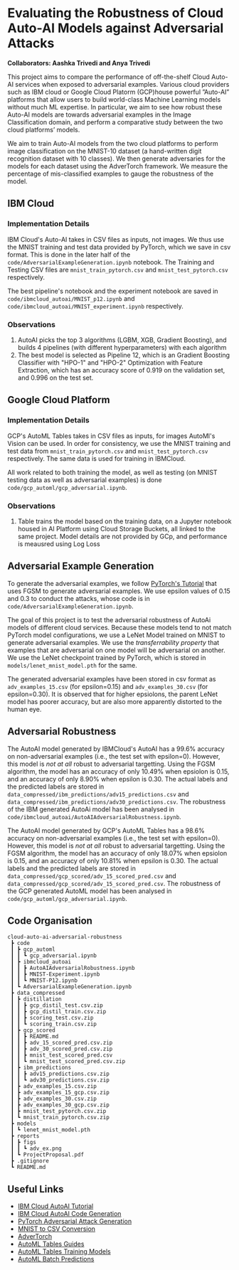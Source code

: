 # Evaluating the Robustness of Cloud Auto-AI Models against Adversarial Attacks

**Collaborators: Aashka Trivedi and Anya Trivedi**

This project aims to compare the performance of off-the-shelf Cloud Auto-AI services when exposed to adversarial examples. Various cloud providers such as IBM cloud or Google Cloud Platorm (GCP)house powerful ”Auto-AI” platforms that allow users to build world-class Machine Learning models without much ML expertise. In particular, we aim to see how robust these Auto-AI models are towards adversarial examples in the Image Classification domain, and perform a comparative study between the two cloud platforms’ models.

We aim to train Auto-AI models from the two cloud platforms to perform image classification on the MNIST-10 dataset (a hand-written digit recognition dataset with 10 classes). We then generate adversaries for the models for each dataset using the AdverTorch framework. We measure the percentage of mis-classified examples to gauge the robustness of the model.

## IBM Cloud

### Implementation Details

IBM Cloud's Auto-AI takes in CSV files as inputs, not images. We thus use the MNIST training and test data provided by PyTorch, which we save in csv format. This is done in the later half of the `code/AdversarialExampleGeneration.ipynb` notebook. The Training and Testing CSV files are `mnist_train_pytorch.csv` and `mnist_test_pytorch.csv` respectively.

The best pipeline's notebook and the experiment notebook are saved in `code/ibmcloud_autoai/MNIST_p12.ipynb` and `code/ibmcloud_autoai/MNIST_experiment.ipynb` respectively.

### Observations

1. AutoAI picks the top 3 algorithms (LGBM, XGB, Gradient Boosting), and builds 4 pipelines (with different hyperparameters) with each algorithm
2. The best model is selected as Pipeline 12, which is an Gradient Boosting Classifier with "HPO-1" and "HPO-2" Optimization with Feature Extraction, which has an accuracy score of 0.919 on the validation set, and 0.996 on the test set.

## Google Cloud Platform

### Implementation Details

GCP's AutoML Tables takes in CSV files as inputs, for images AutoMl's Vision can be used. In order for consistency, we use the MNIST training and test data from `mnist_train_pytorch.csv` and `mnist_test_pytorch.csv` respectively. The same data is used for training in IBMCloud.

All work related to both training the model, as well as testing (on MNIST testing data as well as adversarial examples) is done `code/gcp_automl/gcp_adversarial.ipynb`.

### Observations

1. Table trains the model based on the training data, on a Jupyter notebook housed in AI Platform using Cloud Storage Buckets, all linked to the same project. Model details are not provided by GCp, and performance is meausred using Log Loss


## Adversarial Example Generation

To generate the adversarial examples, we follow [PyTorch's Tutorial](https://pytorch.org/tutorials/beginner/fgsm_tutorial.html) that uses FGSM to generate adversarial examples. We use epsilon values of 0.15 and 0.3 to conduct the attacks, whose code is in `code/AdversarialExampleGeneration.ipynb`.

The goal of this project is to test the adversarial robustness of AutoAi models of different cloud services. Because these models tend to not match PyTorch model configurations, we use a LeNet Model trained on MNIST to generate adversarial examples. We use the *transferrability property* that examples that are adversarial on one model will be adversarial on another. We use the LeNet checkpoint trained by PyTorch, which is stored in `models/lenet_mnist_model.pth` for the same.

The generated adversarial examples have been stored in csv format as `adv_examples_15.csv` (for epsilon=0.15) and `adv_examples_30.csv` (for epsilon=0.30). It is observed that for higher epsiolons, the parent LeNet model has poorer accuracy, but are also more apparently distorted to the human eye.

## Adversarial Robustness

The AutoAI model generated by IBMCloud's AutoAI has a 99.6% accuracy on non-adversarial examples (i.e., the test set with epsilon=0). However, this model is *not at all* robust to adversarial targetting. Using the FGSM algorithm, the model has an accuracy of only 10.49% when epsiolon is 0.15, and an accuracy of only 8.90% when epsilon is 0.30. The actual labels and the predicted labels are stored in `data_compressed/ibm_predictions/adv15_predictions.csv` and `data_compressed/ibm_predictions/adv30_predictions.csv`. The robustness of the IBM generated AutoAi model has been analysed in `code/ibmcloud_autoai/AutoAIAdversarialRobustness.ipynb`.

The AutoAI model generated by GCP's AutoML Tables has a 98.6% accuracy on non-adversarial examples (i.e., the test set with epsilon=0). However, this model is *not at all* robust to adversarial targetting. Using the FGSM algorithm, the model has an accuracy of only 18.07% when epsiolon is 0.15, and an accuracy of only 10.81% when epsilon is 0.30. The actual labels and the predicted labels are stored in `data_compressed/gcp_scored/adv_15_scored_pred.csv` and `data_compressed/gcp_scored/adv_15_scored_pred.csv`. The robustness of the GCP generated AutoML model has been analysed in `code/gcp_automl/gcp_adversarial.ipynb`.

## Code Organisation
```
cloud-auto-ai-adversarial-robustness
 ┣ code
 ┃ ┣ gcp_automl
 ┃ ┃ ┗ gcp_adversarial.ipynb
 ┃ ┣ ibmcloud_autoai
 ┃ ┃ ┣ AutoAIAdversarialRobustness.ipynb
 ┃ ┃ ┣ MNIST-Experiment.ipynb
 ┃ ┃ ┗ MNIST-P12.ipynb
 ┃ ┗ AdversarialExampleGeneration.ipynb
 ┣ data_compressed
 ┃ ┣ distillation
 ┃ ┃ ┣ gcp_distil_test.csv.zip
 ┃ ┃ ┣ gcp_distil_train.csv.zip
 ┃ ┃ ┣ scoring_test.csv.zip
 ┃ ┃ ┗ scoring_train.csv.zip
 ┃ ┣ gcp_scored
 ┃ ┃ ┣ README.md
 ┃ ┃ ┣ adv_15_scored_pred.csv.zip
 ┃ ┃ ┣ adv_30_scored_pred.csv.zip
 ┃ ┃ ┣ mnist_test_scored_pred.csv
 ┃ ┃ ┗ mnist_test_scored_pred.csv.zip
 ┃ ┣ ibm_predictions
 ┃ ┃ ┣ adv15_predictions.csv.zip
 ┃ ┃ ┗ adv30_predictions.csv.zip
 ┃ ┣ adv_examples_15.csv.zip
 ┃ ┣ adv_examples_15_gcp.csv.zip
 ┃ ┣ adv_examples_30.csv.zip
 ┃ ┣ adv_examples_30_gcp.csv.zip
 ┃ ┣ mnist_test_pytorch.csv.zip
 ┃ ┗ mnist_train_pytorch.csv.zip
 ┣ models
 ┃ ┗ lenet_mnist_model.pth
 ┣ reports
 ┃ ┣ figs
 ┃ ┃ ┗ adv_ex.png
 ┃ ┗ ProjectProposal.pdf
 ┣ .gitignore
 ┗ README.md
```
## Useful Links

- [IBM Cloud AutoAI Tutorial](https://developer.ibm.com/tutorials/generate-machine-learning-model-pipelines-to-choose-the-best-model-for-your-problem-autoai/)
- [IBM Cloud AutoAI Code Generation](https://github.com/IBM/AutoAI-code-generation)
- [PyTorch Adversarial Attack Generation](https://pytorch.org/tutorials/beginner/fgsm_tutorial.html)
- [MNIST to CSV Conversion](https://pjreddie.com/projects/mnist-in-csv/)
- [AdverTorch](https://github.com/BorealisAI/advertorch)
- [AutoML Tables Guides](https://cloud.google.com/automl-tables/docs/how-to)
- [AutoML Tables Training Models](https://cloud.google.com/automl-tables/docs/train#opt-obj)
- [AutoML Batch Predictions](https://cloud.google.com/automl-tables/docs/predict-batch)
